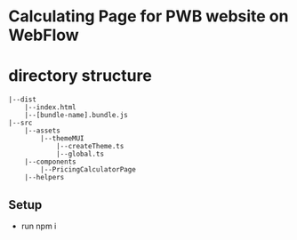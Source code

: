 # Calculating Page for PWB website on WebFlow

# directory structure

```
|--dist
    |--index.html
    |--[bundle-name].bundle.js
|--src
    |--assets
        |--themeMUI
            |--createTheme.ts
            |--global.ts
    |--components
        |--PricingCalculatorPage
    |--helpers
```
## Setup

- run npm i

